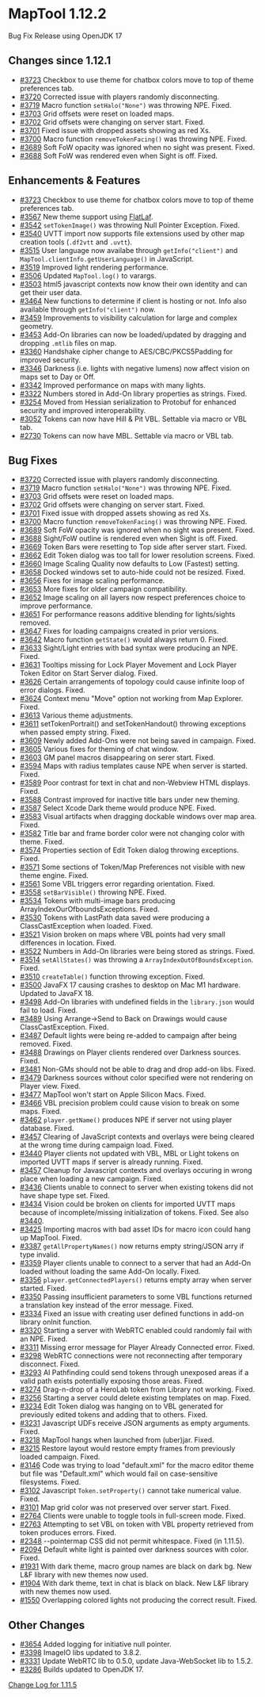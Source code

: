 # MapTool 1.12.2
Bug Fix Release using OpenJDK 17

## Changes since 1.12.1
- [#3723][i3723] Checkbox to use theme for chatbox colors move to top of theme preferences tab. 
- [#3720][i3720] Corrected issue with players randomly disconnecting.
- [#3719][i3719] Macro function `setHalo("None")` was throwing NPE. Fixed.
- [#3703][i3703] Grid offsets were reset on loaded maps.
- [#3702][i3702] Grid offsets were changing on server start. Fixed.
- [#3701][i3701] Fixed issue with dropped assets showing as red Xs.
- [#3700][i3700] Macro function `removeTokenFacing()` was throwing NPE. Fixed.
- [#3689][i3689] Soft FoW opacity was ignored when no sight was present. Fixed.
- [#3688][i3688] Soft FoW was rendered even when Sight is off. Fixed.

## Enhancements & Features
- [#3723][i3723] Checkbox to use theme for chatbox colors move to top of theme preferences tab.
- [#3567][i3567] New theme support using [FlatLaf](https://www.formdev.com/flatlaf/).
- [#3542][i3542] `setTokenImage()` was throwing Null Pointer Exception. Fixed.
- [#3540][i3540] UVTT import now supports file extensions used by other map creation tools (`.df2vtt` and `.uvtt`).
- [#3515][i3515] User language now availabe through `getInfo("client")` and `MapTool.clientInfo.getUserLanguage()` in JavaScript.
- [#3519][i3519] Improved light rendering performance.
- [#3506][i3506] Updated `MapTool.log()` to varargs.
- [#3503][i3503] html5 javascript contexts now know their own identity and can get their user data.
- [#3464][i3464] New functions to determine if client is hosting or not. Info also available through `getInfo("client")` now.
- [#3459][i3459] Improvements to visibility calculation for large and complex geometry.
- [#3453][i3453] Add-On libraries can now be loaded/updated by dragging and dropping `.mtlib` files on map.
- [#3360][i3360] Handshake cipher change to AES/CBC/PKCS5Padding for improved security.
- [#3346][i3346] Darkness (i.e. lights with negative lumens) now affect vision on maps set to Day or Off.
- [#3342][i3342] Improved performance on maps with many lights.
- [#3322][i3322] Numbers stored in Add-On library properties as strings. Fixed.
- [#3254][i3254] Moved from Hessian serialization to Protobuf for enhanced security and improved interoperability.
- [#3052][i3052] Tokens can now have Hill & Pit VBL. Settable via macro or VBL tab.
- [#2730][i2730] Tokens can now have MBL. Settable via macro or VBL tab.

## Bug Fixes
- [#3720][i3720] Corrected issue with players randomly disconnecting.
- [#3719][i3719] Macro function `setHalo("None")` was throwing NPE. Fixed.
- [#3703][i3703] Grid offsets were reset on loaded maps.
- [#3702][i3702] Grid offsets were changing on server start. Fixed.
- [#3701][i3701] Fixed issue with dropped assets showing as red Xs.
- [#3700][i3700] Macro function `removeTokenFacing()` was throwing NPE. Fixed.
- [#3689][i3689] Soft FoW opacity was ignored when no sight was present. Fixed.
- [#3688][i3688] Sight/FoW outline is rendered even when Sight is off. Fixed.
- [#3669][i3669] Token Bars were resetting to Top side after server start. Fixed.
- [#3662][i3662] Edit Token dialog was too tall for lower resolution screens. Fixed.
- [#3660][i3660] Image Scaling Quality now defaults to Low (Fastest) setting.
- [#3658][i3658] Docked windows set to auto-hide could not be resized. Fixed.
- [#3656][i3656] Fixes for image scaling performance.
- [#3653][i3653] More fixes for older campaign compatibility.
- [#3652][i3652] Image scaling on all layers now respect preferences choice to improve performance.
- [#3651][i3651] For performance reasons additive blending for lights/sights removed.
- [#3647][i3647] Fixes for loading campaigns created in prior versions.
- [#3642][i3642] Macro function `getState()` would always return 0. Fixed.
- [#3633][i3633] Sight/Light entries with bad syntax were producing an NPE. Fixed.
- [#3631][i3631] Tooltips missing for Lock Player Movement and Lock Player Token Editor on Start Server dialog. Fixed.
- [#3626][i3626] Certain arrangements of topology could cause infinite loop of error dialogs. Fixed.
- [#3624][i3624] Context menu "Move" option not working from Map Explorer. Fixed.
- [#3613][i3613] Various theme adjustments.
- [#3611][i3611] setTokenPortrait() and setTokenHandout() throwing exceptions when passed empty string. Fixed.
- [#3609][i3609] Newly added Add-Ons were not being saved in campaign. Fixed.
- [#3605][i3605] Various fixes for theming of chat window.
- [#3603][i3603] GM panel macros disappearing on serer start. Fixed.
- [#3594][i3594] Maps with radius templates cause NPE when server is started. Fixed.
- [#3589][i3589] Poor contrast for text in chat and non-Webview HTML displays. Fixed.
- [#3588][i3588] Contrast improved for inactive title bars under new theming.
- [#3587][i3587] Select Xcode Dark theme would produce NPE. Fixed.
- [#3583][i3583] Visual artifacts when dragging dockable windows over map area. Fixed.
- [#3582][i3582] Title bar and frame border color were not changing color with theme. Fixed.
- [#3574][i3574] Properties section of Edit Token dialog throwing exceptions. Fixed.
- [#3571][i3571] Some sections of Token/Map Preferences not visible with new theme engine. Fixed.
- [#3561][i3561] Some VBL triggers error regarding orientation. Fixed.
- [#3558][i3558] `setBarVisible()` throwing NPE. Fixed.
- [#3534][i3534] Tokens with multi-image bars producing ArrayIndexOurOfboundsExceptions. Fixed.
- [#3530][i3530] Tokens with LastPath data saved were producing a ClassCastException when loaded. Fixed.
- [#3521][i3521] Vision broken on maps where VBL points had very small differences in location. Fixed. 
- [#3522][i3522] Numbers in Add-On libraries were being stored as strings. Fixed.
- [#3514][i3514] `setAllStates()` was throwing a `ArrayIndexOutOfBoundsException`. Fixed.
- [#3510][i3510] `createTable()` function throwing exception. Fixed.
- [#3500][i3500] JavaFX 17 causing crashes to desktop on Mac M1 hardware. Updated to JavaFX 18.
- [#3498][i3498] Add-On libraries with undefined fields in the `library.json` would fail to load. Fixed.
- [#3489][i3489] Using Arrange->Send to Back on Drawings would cause ClassCastException. Fixed.
- [#3487][i3487] Default lights were being re-added to campaign after being removed. Fixed.
- [#3488][i3488] Drawings on Player clients rendered over Darkness sources. Fixed.
- [#3481][i3481] Non-GMs should not be able to drag and drop add-on libs. Fixed.
- [#3479][i3479] Darkness sources without color specified were not rendering on Player view. Fixed.
- [#3477][i3477] MapTool won't start on Apple Silicon Macs. Fixed.
- [#3466][i3466] VBL precision problem could cause vision to break on some maps. Fixed.
- [#3462][i3462] `player.getName()` produces NPE if server not using player database. Fixed.
- [#3457][i3457] Clearing of JavaScript contexts and overlays were being cleared at the wrong time during campaign load.  Fixed.
- [#3440][i3440] Player clients not updated with VBL, MBL or Light tokens on imported UVTT maps if server is already running. Fixed.
- [#3457][i3457] Cleanup for Javascript contexts and overlays occuring in wrong place when loading a new campaign. Fixed.
- [#3436][i3436] Clients unable to connect to server when existing tokens did not have shape type set. Fixed.
- [#3434][i3434] Vision could be broken on clients for imported UVTT maps because of incomplete/missing initialization of tokens. Fixed. See also [#3440][i3440].
- [#3425][i3425] Importing macros with bad asset IDs for macro icon could hang up MapTool. Fixed.
- [#3387][i3387] `getAllPropertyNames()` now returns empty string/JSON arry if type invalid.
- [#3359][i3359] Player clients unable to connect to a server that had an Add-On loaded without loading the same Add-On locally. Fixed.
- [#3356][i3356] `player.getConnectedPlayers()` returns empty array when server started. Fixed.
- [#3350][i3350] Passing insufficient parameters to some VBL functions returned a translation key instead of the error message. Fixed.
- [#3334][i3334] Fixed an issue with creating user defined functions in add-on library onInit function.
- [#3320][i3320] Starting a server with WebRTC enabled could randomly fail with an NPE. Fixed.
- [#3311][i3311] Missing error message for Player Already Connected error. Fixed.
- [#3298][i3298] WebRTC connections were not reconnecting after temporary disconnect. Fixed.
- [#3293][i3293] AI Pathfinding could send tokens through unexposed areas if a valid path exists potentially exposing those areas. Fixed.
- [#3274][i3274] Drag-n-drop of a HeroLab token from Library not working. Fixed.
- [#3256][i3256] Starting a server could delete existing templates on map. Fixed.
- [#3234][i3234] Edit Token dialog was hanging on to VBL generated for previously edited tokens and adding that to others. Fixed.
- [#3231][i3231] Javascript UDFs receive JSON arguments as empty arguments. Fixed.
- [#3218][i3218] MapTool hangs when launched from (uber)jar. Fixed.
- [#3215][i3215] Restore layout would restore empty frames from previously loaded campaign. Fixed.
- [#3146][i3146] Code was trying to load "default.xml" for the macro editor theme but file was "Default.xml" which would fail on case-sensitive filesystems. Fixed.
- [#3102][i3102] Javascript `Token.setProperty()` cannot take numerical value. Fixed.
- [#3101][i3101] Map grid color was not preserved over server start. Fixed.
- [#2764][i2764] Clients were unable to toggle tools in full-screen mode. Fixed.
- [#2763][i2763] Attempting to set VBL on token with VBL property retrieved from token produces errors. Fixed.
- [#2348][i2348] --pointermap CSS did not permit whitespace. Fixed (in 1.11.5).
- [#2094][i2094] Default white light is painted over darkness sources with color. Fixed.
- [#1931][i1931] With dark theme, macro group names are black on dark bg. New L&F library with new themes now used.
- [#1904][i1904] With dark theme, text in chat is black on black. New L&F library with new themes now used.
- [#1550][i1550] Overlapping colored lights not producing the correct result. Fixed.

## Other Changes
- [#3654][i3654] Added logging for initiative null pointer.
- [#3398][i3398] ImageIO libs updated to 3.8.2.
- [#3331][i3331] Update WebRTC lib to 0.5.0, update Java-WebSocket lib to 1.5.2.
- [#3286][i3286] Builds updated to OpenJDK 17.

[Change Log for 1.11.5](https://github.com/RPTools/maptool/blob/1.11.5/CHANGE_LOG.md)

[i]: https://github.com/RPTools/maptool/issues/
[i3723]: https://github.com/RPTools/maptool/issues/3723
[i3720]: https://github.com/RPTools/maptool/issues/3720
[i3719]: https://github.com/RPTools/maptool/issues/3719
[i3703]: https://github.com/RPTools/maptool/issues/3703
[i3702]: https://github.com/RPTools/maptool/issues/3702
[i3701]: https://github.com/RPTools/maptool/issues/3701
[i3700]: https://github.com/RPTools/maptool/issues/3700
[i3689]: https://github.com/RPTools/maptool/issues/3689
[i3688]: https://github.com/RPTools/maptool/issues/3688
[i3669]: https://github.com/RPTools/maptool/issues/3669
[i3662]: https://github.com/RPTools/maptool/issues/3662
[i3660]: https://github.com/RPTools/maptool/issues/3660
[i3658]: https://github.com/RPTools/maptool/issues/3658
[i3656]: https://github.com/RPTools/maptool/issues/3656
[i3654]: https://github.com/RPTools/maptool/pull/3654
[i3653]: https://github.com/RPTools/maptool/issues/3653
[i3652]: https://github.com/RPTools/maptool/issues/3652
[i3651]: https://github.com/RPTools/maptool/issues/3651
[i3647]: https://github.com/RPTools/maptool/issues/3647
[i3642]: https://github.com/RPTools/maptool/issues/3642
[i3633]: https://github.com/RPTools/maptool/issues/3633
[i3631]: https://github.com/RPTools/maptool/issues/3631
[i3626]: https://github.com/RPTools/maptool/issues/3626
[i3624]: https://github.com/RPTools/maptool/issues/3624
[i3613]: https://github.com/RPTools/maptool/issues/3613
[i3611]: https://github.com/RPTools/maptool/issues/3611
[i3609]: https://github.com/RPTools/maptool/issues/3609
[i3605]: https://github.com/RPTools/maptool/issues/3605
[i3603]: https://github.com/RPTools/maptool/issues/3603
[i3594]: https://github.com/RPTools/maptool/issues/3594
[i3589]: https://github.com/RPTools/maptool/issues/3589
[i3588]: https://github.com/RPTools/maptool/issues/3588
[i3587]: https://github.com/RPTools/maptool/issues/3587
[i3583]: https://github.com/RPTools/maptool/issues/3583
[i3582]: https://github.com/RPTools/maptool/issues/3582
[i3574]: https://github.com/RPTools/maptool/issues/3574
[i3571]: https://github.com/RPTools/maptool/issues/3571
[i3567]: https://github.com/RPTools/maptool/issues/3567
[i3561]: https://github.com/RPTools/maptool/issues/3561
[i3558]: https://github.com/RPTools/maptool/issues/3558
[i3542]: https://github.com/RPTools/maptool/issues/3542
[i3540]: https://github.com/RPTools/maptool/issues/3540
[i3534]: https://github.com/RPTools/maptool/issues/3534
[i3530]: https://github.com/RPTools/maptool/issues/3530
[i3522]: https://github.com/RPTools/maptool/issues/3522
[i3521]: https://github.com/RPTools/maptool/issues/3521
[i3519]: https://github.com/RPTools/maptool/issues/3519
[i3515]: https://github.com/RPTools/maptool/issues/3515
[i3514]: https://github.com/RPTools/maptool/issues/3514
[i3510]: https://github.com/RPTools/maptool/issues/3510
[i3506]: https://github.com/RPTools/maptool/issues/3506
[i3503]: https://github.com/RPTools/maptool/issues/3503
[i3500]: https://github.com/RPTools/maptool/issues/3500
[i3498]: https://github.com/RPTools/maptool/issues/3498
[i3489]: https://github.com/RPTools/maptool/issues/3489
[i3488]: https://github.com/RPTools/maptool/issues/3488
[i3487]: https://github.com/RPTools/maptool/issues/3487
[i3481]: https://github.com/RPTools/maptool/issues/3481
[i3479]: https://github.com/RPTools/maptool/issues/3479
[i3477]: https://github.com/RPTools/maptool/issues/3477
[i3466]: https://github.com/RPTools/maptool/issues/3466
[i3464]: https://github.com/RPTools/maptool/issues/3464
[i3462]: https://github.com/RPTools/maptool/issues/3462
[i3459]: https://github.com/RPTools/maptool/issues/3459
[i3457]: https://github.com/RPTools/maptool/issues/3457
[i3453]: https://github.com/RPTools/maptool/issues/3453
[i3440]: https://github.com/RPTools/maptool/issues/3440
[i3436]: https://github.com/RPTools/maptool/issues/3436
[i3434]: https://github.com/RPTools/maptool/issues/3434
[i3425]: https://github.com/RPTools/maptool/issues/3425
[i3398]: https://github.com/RPTools/maptool/issues/3398
[i3387]: https://github.com/RPTools/maptool/issues/3387
[i3360]: https://github.com/RPTools/maptool/issues/3360
[i3359]: https://github.com/RPTools/maptool/issues/3359
[i3356]: https://github.com/RPTools/maptool/issues/3356
[i3350]: https://github.com/RPTools/maptool/issues/3350
[i3346]: https://github.com/RPTools/maptool/issues/3346
[i3342]: https://github.com/RPTools/maptool/issues/3342
[i3334]: https://github.com/RPTools/maptool/issues/3334
[i3331]: https://github.com/RPTools/maptool/issues/3331
[i3322]: https://github.com/RPTools/maptool/issues/3322
[i3320]: https://github.com/RPTools/maptool/issues/3320
[i3311]: https://github.com/RPTools/maptool/issues/3311
[i3298]: https://github.com/RPTools/maptool/issues/3298
[i3293]: https://github.com/RPTools/maptool/issues/3293
[i3286]: https://github.com/RPTools/maptool/issues/3286
[i3274]: https://github.com/RPTools/maptool/issues/3274
[i3256]: https://github.com/RPTools/maptool/issues/3256
[i3254]: https://github.com/RPTools/maptool/issues/3254
[i3234]: https://github.com/RPTools/maptool/issues/3234
[i3231]: https://github.com/RPTools/maptool/issues/3231
[i3218]: https://github.com/RPTools/maptool/issues/3218
[i3215]: https://github.com/RPTools/maptool/issues/3215
[i3146]: https://github.com/RPTools/maptool/issues/3146
[i3102]: https://github.com/RPTools/maptool/issues/3102
[i3101]: https://github.com/RPTools/maptool/issues/3101
[i3052]: https://github.com/RPTools/maptool/issues/3052
[i2764]: https://github.com/RPTools/maptool/issues/2764
[i2763]: https://github.com/RPTools/maptool/issues/2763
[i2730]: https://github.com/RPTools/maptool/issues/2730
[i2348]: https://github.com/RPTools/maptool/issues/2348
[i2094]: https://github.com/RPTools/maptool/issues/2094
[i1931]: https://github.com/RPTools/maptool/issues/1931
[i1904]: https://github.com/RPTools/maptool/issues/1904
[i1550]: https://github.com/RPTools/maptool/issues/1550
